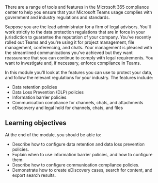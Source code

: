 There are a range of tools and features in the Microsoft 365 compliance center to help you ensure that your Microsoft Teams usage complies with government and industry regulations and standards.

Suppose you are the lead administrator for a firm of legal advisors. You'll work strictly to the data protection regulations that are in force in your jurisdiction to guarantee the reputation of your company. You've recently rolled out Teams and you're using it for project management, file management, conferencing, and chats. Your management is pleased with the streamlined communications you've achieved but they want reassurance that you can continue to comply with legal requirements. You want to investigate and, if necessary, enforce compliance in Teams.

In this module you'll look at the features you can use to protect your data, and follow the relevant regulations for your industry. The features include:

- Data retention policies
- Data Loss Prevention (DLP) policies
- Information barrier policies
- Communication compliance for channels, chats, and attachments
- eDiscovery and legal hold for channels, chats, and files

## Learning objectives

At the end of the module, you should be able to:

- Describe how to configure data retention and data loss prevention policies.
- Explain when to use information barrier policies, and how to configure them.
- Describe how to configure communication compliance policies.
- Demonstrate how to create eDiscovery cases, search for content, and export search results.

